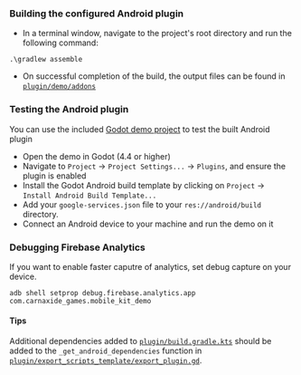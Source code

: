 ### Building the configured Android plugin
- In a terminal window, navigate to the project's root directory and run the following command:
```
.\gradlew assemble
```
- On successful completion of the build, the output files can be found in
  [`plugin/demo/addons`](plugin/demo/addons)

### Testing the Android plugin
You can use the included [Godot demo project](plugin/demo/project.godot) to test the built Android 
plugin

- Open the demo in Godot (4.4 or higher)
- Navigate to `Project` -> `Project Settings...` -> `Plugins`, and ensure the plugin is enabled
- Install the Godot Android build template by clicking on `Project` -> `Install Android Build Template...`
- Add your `google-services.json` file to your `res://android/build` directory.
- Connect an Android device to your machine and run the demo on it

### Debugging Firebase Analytics
If you want to enable faster caputre of analytics, set debug capture on your device.
```
adb shell setprop debug.firebase.analytics.app com.carnaxide_games.mobile_kit_demo
```

#### Tips
Additional dependencies added to [`plugin/build.gradle.kts`](plugin/build.gradle.kts) should be added to the `_get_android_dependencies`
function in [`plugin/export_scripts_template/export_plugin.gd`](plugin/export_scripts_template/export_plugin.gd).
